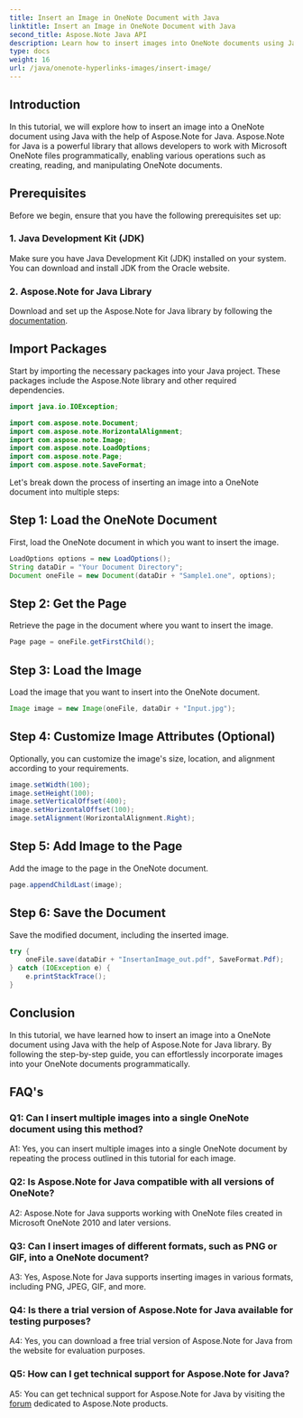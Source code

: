 ```yaml
---
title: Insert an Image in OneNote Document with Java
linktitle: Insert an Image in OneNote Document with Java
second_title: Aspose.Note Java API
description: Learn how to insert images into OneNote documents using Java with Aspose.Note for Java library. Follow our step-by-step guide for seamless integration.
type: docs
weight: 16
url: /java/onenote-hyperlinks-images/insert-image/
---
```

## Introduction

In this tutorial, we will explore how to insert an image into a OneNote document using Java with the help of Aspose.Note for Java. Aspose.Note for Java is a powerful library that allows developers to work with Microsoft OneNote files programmatically, enabling various operations such as creating, reading, and manipulating OneNote documents.

## Prerequisites

Before we begin, ensure that you have the following prerequisites set up:

### 1. Java Development Kit (JDK)
Make sure you have Java Development Kit (JDK) installed on your system. You can download and install JDK from the Oracle website.

### 2. Aspose.Note for Java Library
Download and set up the Aspose.Note for Java library by following the [documentation](https://reference.aspose.com/note/java/).

## Import Packages

Start by importing the necessary packages into your Java project. These packages include the Aspose.Note library and other required dependencies.

```java
import java.io.IOException;

import com.aspose.note.Document;
import com.aspose.note.HorizontalAlignment;
import com.aspose.note.Image;
import com.aspose.note.LoadOptions;
import com.aspose.note.Page;
import com.aspose.note.SaveFormat;
```

Let's break down the process of inserting an image into a OneNote document into multiple steps:

## Step 1: Load the OneNote Document

First, load the OneNote document in which you want to insert the image.

```java
LoadOptions options = new LoadOptions();
String dataDir = "Your Document Directory";
Document oneFile = new Document(dataDir + "Sample1.one", options);
```

## Step 2: Get the Page

Retrieve the page in the document where you want to insert the image.

```java
Page page = oneFile.getFirstChild();
```

## Step 3: Load the Image

Load the image that you want to insert into the OneNote document.

```java
Image image = new Image(oneFile, dataDir + "Input.jpg");
```

## Step 4: Customize Image Attributes (Optional)

Optionally, you can customize the image's size, location, and alignment according to your requirements.

```java
image.setWidth(100);
image.setHeight(100);
image.setVerticalOffset(400);
image.setHorizontalOffset(100);
image.setAlignment(HorizontalAlignment.Right);
```

## Step 5: Add Image to the Page

Add the image to the page in the OneNote document.

```java
page.appendChildLast(image);
```

## Step 6: Save the Document

Save the modified document, including the inserted image.

```java
try {
    oneFile.save(dataDir + "InsertanImage_out.pdf", SaveFormat.Pdf);
} catch (IOException e) {
    e.printStackTrace();
}
```

## Conclusion

In this tutorial, we have learned how to insert an image into a OneNote document using Java with the help of Aspose.Note for Java library. By following the step-by-step guide, you can effortlessly incorporate images into your OneNote documents programmatically.

## FAQ's

### Q1: Can I insert multiple images into a single OneNote document using this method?

A1: Yes, you can insert multiple images into a single OneNote document by repeating the process outlined in this tutorial for each image.

### Q2: Is Aspose.Note for Java compatible with all versions of OneNote?

A2: Aspose.Note for Java supports working with OneNote files created in Microsoft OneNote 2010 and later versions.

### Q3: Can I insert images of different formats, such as PNG or GIF, into a OneNote document?

A3: Yes, Aspose.Note for Java supports inserting images in various formats, including PNG, JPEG, GIF, and more.

### Q4: Is there a trial version of Aspose.Note for Java available for testing purposes?

A4: Yes, you can download a free trial version of Aspose.Note for Java from the website for evaluation purposes.

### Q5: How can I get technical support for Aspose.Note for Java?

A5: You can get technical support for Aspose.Note for Java by visiting the [forum](https://forum.aspose.com/c/note/28) dedicated to Aspose.Note products.

